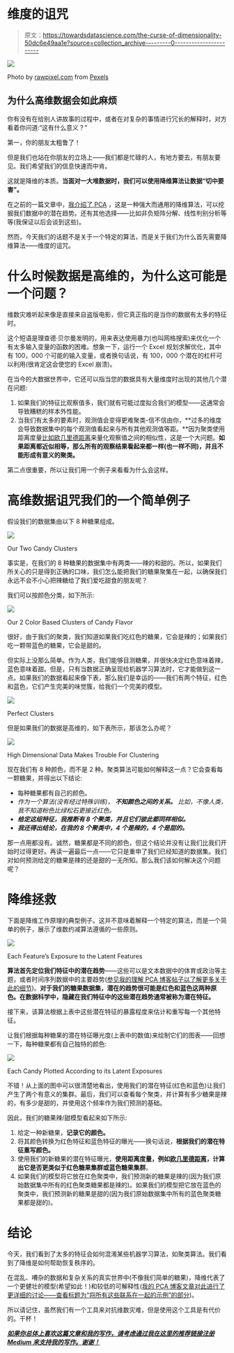 # 维度的诅咒

> 原文：<https://towardsdatascience.com/the-curse-of-dimensionality-50dc6e49aa1e?source=collection_archive---------0----------------------->

![](img/4d8f30d82526f4c8c7a152a38d794b74.png)

Photo by [rawpixel.com](https://www.pexels.com/@rawpixel?utm_content=attributionCopyText&utm_medium=referral&utm_source=pexels) from [Pexels](https://www.pexels.com/photo/six-assorted-color-lollipops-1043519/?utm_content=attributionCopyText&utm_medium=referral&utm_source=pexels)

## 为什么高维数据会如此麻烦

你有没有在给别人讲故事的过程中，或者在对复杂的事情进行冗长的解释时，对方看着你问道:“这有什么意义？”

第一，你的朋友太粗鲁了！

但是我们也站在你朋友的立场上——我们都是忙碌的人，有地方要去，有朋友要见。我们希望我们的信息快速而中肯。

这就是降维的本质。**当面对一大堆数据时，我们可以使用降维算法让数据“切中要害”。**

在之前的一篇文章中，[我介绍了 PCA](/understanding-pca-fae3e243731d) ，这是一种强大而通用的降维算法，可以挖掘我们数据中的潜在趋势。还有其他选择——比如非负矩阵分解、线性判别分析等等(我保证以后会谈到这些)。

然而，今天我们的话题不是关于一个特定的算法，而是关于我们为什么首先需要降维算法——维度的诅咒。

# 什么时候数据是高维的，为什么这可能是一个问题？

维数灾难听起来像是直接来自盗版电影，但它真正指的是当你的数据有太多的特征时。

这个短语是理查德·贝尔曼发明的，用来表达使用暴力(也叫网格搜索)来优化一个有太多输入变量的函数的困难。想象一下，运行一个 Excel 规划求解优化，其中有 100，000 个可能的输入变量，或者换句话说，有 100，000 个潜在的杠杆可以利用(很肯定这会使您的 Excel 崩溃)。

在当今的大数据世界中，它还可以指当您的数据具有大量维度时出现的其他几个潜在问题:

1.  如果我们的特征比观察值多，我们就有可能过度拟合我们的模型——这通常会导致糟糕的样本外性能。
2.  当我们有太多的要素时，观测值会变得更难聚类-信不信由你，**过多的维度会导致数据集中的每个观测值看起来与所有其他观测值等距。**因为聚类使用距离度量[比如欧几里德距离](https://en.wikipedia.org/wiki/Euclidean_distance)来量化观察值之间的相似性，这是一个大问题。**如果距离都近似相等，那么所有的观察结果看起来都一样(也一样不同)，并且不能形成有意义的聚类。**

第二点很重要，所以让我们用一个例子来看看为什么会这样。

# 高维数据诅咒我们的一个简单例子

假设我们的数据集由以下 8 种糖果组成。

![](img/8ab7202ebd6c4ae9d624fdaa0bffb186.png)

Our Two Candy Clusters

事实是，在我们的 8 种糖果的数据集中有两类——辣的和甜的。所以，如果我们所关心的只是得到正确的口味，我们怎么能把我们的糖果聚集在一起，以确保我们永远不会不小心把辣糖给了我们爱吃甜食的朋友呢？

我们可以按颜色分类，如下所示:

![](img/913c777208b176820065861b66d52bf2.png)

Our 2 Color Based Clusters of Candy Flavor

很好，由于我们的聚类，我们知道如果我们吃红色的糖果，它会是辣的；如果我们吃一颗带蓝色的糖果，它会是甜的。

但实际上没那么简单。作为人类，我们能够目测糖果，并很快决定红色意味着辣，蓝色意味着甜。但是，只有当数据正确呈现给机器学习算法时，它才能做到这一点。如果我们的数据看起来像下表，那么我们是幸运的——我们有两个特征，红色和蓝色，它们产生完美的味觉簇，给我们一个完美的模型。

![](img/5baedeb47c310728eb88b1d0f3f4236d.png)

Perfect Clusters

但是如果我们的数据是高维的，如下表所示，那该怎么办呢？

![](img/d1b7dfd3ef80fe7ac5be988df7ee8ba5.png)

High Dimensional Data Makes Trouble For Clustering

现在我们有 8 种颜色，而不是 2 种。聚类算法可能如何解释这一点？它会查看每一颗糖果，并得出以下结论:

*   每种糖果都有自己的颜色。
*   *作为一个算法(没有经过特殊训练)，* ***不知颜色之间的关系。*** *比如，不像人类，我不知道粉色比绿松石更接近红色。*
*   ***给定这组特征，我推断有 8 个聚类，并且它们彼此都同样相似。***
*   ***我还得出结论，在我的 8 个聚类中，4 个是辣的，4 个是甜的。***

那一点用都没有。诚然，糖果都是不同的颜色，但这个结论并没有让我们比我们开始时过得更好。再读一遍最后一点——它只是重申了我们已经知道的数据集。我们对如何预测给定的糖果是辣的还是甜的一无所知。那么我们该如何解决这个问题呢？

# 降维拯救

下面是降维工作原理的典型例子。这并不意味着解释一个特定的算法，而是一个简单的例子，展示了维数约减算法遵循的一些原则。

![](img/a86222159755a3b0d344f4621e695d28.png)

Each Feature’s Exposure to the Latent Features

**算法首先定位我们特征中的潜在趋势**——这些可以是文本数据中的体育或政治等主题，或者时间序列数据中的主要趋势([参见我的理解 PCA 博客帖子以了解更多关于此的细节](/understanding-pca-fae3e243731d))。**对于我们的糖果数据集，潜在的趋势很可能是红色和蓝色这两种原色。在数据科学中，隐藏在我们特征中的这些潜在趋势通常被称为潜在特征。**

接下来，该算法根据上表中这些潜在特征的暴露程度来估计和重写每一个其他特征。

让我们根据每种糖果的潜在特征曝光度(上表中的数值)来绘制它们的图表——回想一下，每种糖果都有自己独特的颜色:

![](img/3605cb6d6ad87d0bcc398063f201bb14.png)

Each Candy Plotted According to its Latent Exposures

不错！从上面的图中可以很清楚地看出，使用我们的潜在特征(红色和蓝色)让我们产生了两个有意义的集群。最后，我们可以查看每个聚类，并计算有多少糖果是辣的，有多少是甜的，并使用这个频率作为我们预测的基础。

因此，我们的糖果辣/甜模型看起来如下所示:

1.  给定一种新糖果，**记录它的颜色。**
2.  将其颜色转换为红色特征和蓝色特征的曝光——换句话说，**根据我们的潜在特征重写颜色。**
3.  使用我们的新糖果的潜在特征曝光，**使用距离度量，例如[欧几里德距离](https://en.wikipedia.org/wiki/Euclidean_distance)，计算出它是否更类似于红色糖果集群或蓝色糖果集群**。
4.  如果我们的模型将它放在红色聚类中，我们预测新的糖果是辣的(因为我们原始数据集中所有的红色聚类糖果都是辣的)。如果我们的模型把它放在蓝色的聚类中，我们预测新的糖果是甜的(因为我们原始数据集中所有的蓝色聚类糖果都是甜的)。

# 结论

今天，我们看到了太多的特征会如何混淆某些机器学习算法，如聚类算法。我们看到了降维是如何帮助恢复秩序的。

在混乱、嘈杂的数据和复杂关系的真实世界中(不像我们简单的糖果)，降维代表了一个更健壮的模型(希望如此！)和较低的可解释性([我的 PCA 博客文章对此进行了更详细的讨论——查看标题为“将所有这些联系在一起的示例”的部分](/understanding-pca-fae3e243731d))。

所以请记住，虽然我们有一个工具来对抗维数灾难，但是使用这个工具是有代价的。干杯！

[***如果你总体上喜欢这篇文章和我的写作，请考虑通过我在这里的推荐链接注册 Medium 来支持我的写作。谢谢！***](https://tonester524.medium.com/membership)